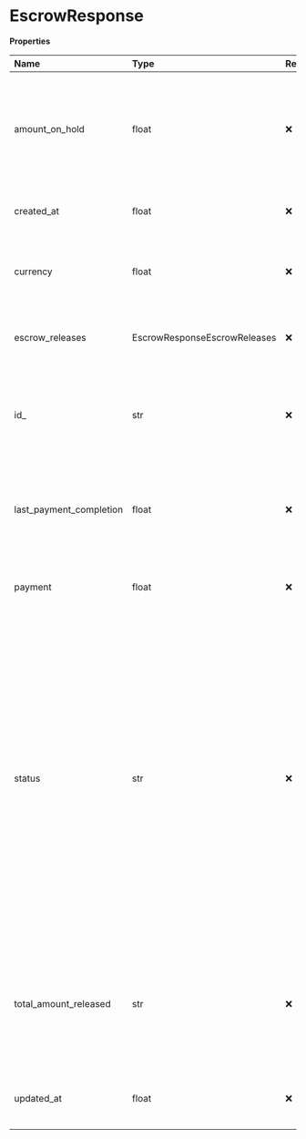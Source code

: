 # EscrowResponse

**Properties**

| Name                    | Type                         | Required | Description                                                                                                                                                                                                                                                                                                                                                              |
| :---------------------- | :--------------------------- | :------- | :----------------------------------------------------------------------------------------------------------------------------------------------------------------------------------------------------------------------------------------------------------------------------------------------------------------------------------------------------------------------- |
| amount_on_hold          | float                        | ❌       | Total amount of funds that are currently held in the escrow, in the currency defined in `currency_code` in the payment.                                                                                                                                                                                                                                                  |
| created_at              | float                        | ❌       | Date and time the escrow was created, in Unix time.                                                                                                                                                                                                                                                                                                                      |
| currency                | float                        | ❌       | The currency of the escrow balance. Three-letter ISO 4217 code.                                                                                                                                                                                                                                                                                                          |
| escrow_releases         | EscrowResponseEscrowReleases | ❌       | Array of objects that describe individual releases.                                                                                                                                                                                                                                                                                                                      |
| id\_                    | str                          | ❌       | Indicates that the number of escrow releases is greater than the number returned in the response.                                                                                                                                                                                                                                                                        |
| last_payment_completion | float                        | ❌       | Date and time of the completion of the last payment or partial payment, in Unix time.                                                                                                                                                                                                                                                                                    |
| payment                 | float                        | ❌       | ID of the payment, a string starting with **payment\_**.                                                                                                                                                                                                                                                                                                                 |
| status                  | str                          | ❌       | Status of the escrow. One of the following:<BR> _ **pending** - The payment and escrow were created, but the payment is not completed and the funds are not in the escrow.<BR> _ **on_hold** - The payment is completed and the funds are in escrow. canceled - The escrow is canceled.<BR>\* **released** - All or part of the funds have been released to the wallets. |
| total_amount_released   | str                          | ❌       | Total amount of funds that were released to the wallets, in the currency defined in currency_code in the payment response.                                                                                                                                                                                                                                               |
| updated_at              | float                        | ❌       | Date and time of the last update to the escrow, in Unix time.                                                                                                                                                                                                                                                                                                            |
